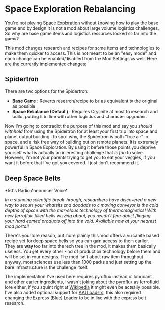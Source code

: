 # Space Exploration Rebalancing

You're not playing [Space Exploration](https://mods.factorio.com/mod/space-exploration) without knowing how to play the base game and by design it is not a mod about large volume logistics challenges. So why are base game items and logistics resources locked so far into the game?

This mod changes research and recipes for some items and technologies to make them quicker to access. This is not meant to be an "easy mode" and each change can be enabled/disabled from the Mod Settings as well. Here are the currently implemented changes:

## Spidertron

There are two options for the Spidertron:
- **Base Game** :  Reverts research/recipe to be as equivalent to the original as possible
- **Space Rebalance (Default)** :  Requires Cryonite at most to research and build, putting it in line with other logistics and character upgrades.

Now I'm going to contradict the purpose of this mod and say you *should withhold* from using the Spidertron for at least your first trip into space and planet output building. To spoil why, the Spidertron is both "free air" in space, and a risk free way of building out on remote planets. It is extremely powerful in Space Exploration. By using it before those points you deprive yourself what is actually an interesting challenge that *is fun* to solve. However, I'm not your parents trying to get you to eat your veggies, if you want it before that I've got you covered. I just don't recommend it.

## Deep Space Belts

\*50's Radio Announcer Voice\*

*In a stunning scientific break through, researchers have discovered a new way to secure your whatsits and doodads to a moving conveyor is the cold depths of space with the marvelous technology of thermomagnetics! With new ferrofluid filled bells wizzing about, you needn't fear about flinging your hard earned products off into the void. Available now at your nearest mod portal!*

There's your lore reason, put more plainly this mod offers a vulcanite based recipe set for deep space belts so you can gain access to them earlier. They are **way** too far into the tech tree in the mod, it makes them basically useless. You get every other kind of production technology before them and will be set in your designs. The mod isn't about raw item throughput anyway, most sciences use less than 1000 packs and just setting up the bare infrastructure is the challenge itself.

The implementation I've used here requires pyroflux instead of lubricant and other earlier ingredients, I wasn't joking about the pyroflux as ferrofluid lore either, if you squint right at [Wikipedia](https://en.wikipedia.org/wiki/Thermomagnetic_convection) it might even be actually possible. I've also added optional support for [AAI Loaders](https://mods.factorio.com/mod/aai-loaders), this also required changing the Express (Blue) Loader to be in line with the express belt research.
